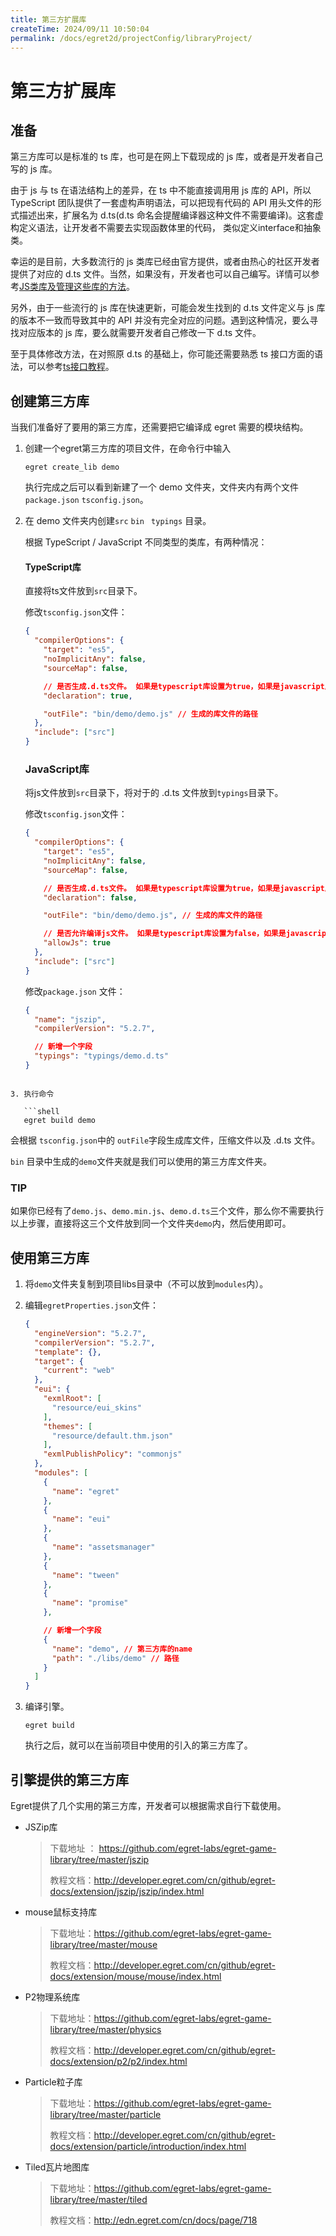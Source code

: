 ```yaml
---
title: 第三方扩展库
createTime: 2024/09/11 10:50:04
permalink: /docs/egret2d/projectConfig/libraryProject/
---
```

# 第三方扩展库

## 准备

第三方库可以是标准的 ts 库，也可是在网上下载现成的 js 库，或者是开发者自己写的 js 库。

由于 js 与 ts 在语法结构上的差异，在 ts 中不能直接调⽤用 js 库的 API，所以TypeScript 团队提供了一套虚构声明语法，可以把现有代码的 API ⽤头⽂件的形式描述出来，扩展名为 d.ts(d.ts 命名会提醒编译器这种⽂件不需要编译)。这套虚构定义语法，让开发者不需要去实现函数体里的代码， 类似定义interface和抽象类。

幸运的是目前，⼤多数流⾏的 js 类库已经由官方提供，或者由热⼼的社区开发者提供了对应的 d.ts 文件。当然，如果没有，开发者也可以⾃⼰编写。详情可以参考[JS类库及管理这些库的方法](https://github.com/vilic/typescript-guide/blob/adaaef2281150e57657e5b67368f592a968fad8f/%E5%85%A5%E9%97%A8%E6%8C%87%E5%8D%97/%E4%BD%BF%E7%94%A8JS%E7%B1%BB%E5%BA%93.md)。

另外，由于一些流行的 js 库在快速更新，可能会发生找到的 d.ts ⽂件定义与 js 库的版本不一致⽽导致其中的 API 并没有完全对应的问题。遇到这种情况，要么寻找对应版本的 js 库，要么就需要开发者自己修改一下 d.ts 文件。

至于具体修改方法，在对照原 d.ts 的基础上，你可能还需要熟悉 ts 接⼝方⾯的语法，可以参考[ts接⼝教程](http://bbs.egret.com/thread-885-1-1.html)。

## 创建第三方库

当我们准备好了要用的第三方库，还需要把它编译成 egret 需要的模块结构。

1. 创建一个egret第三方库的项目文件，在命令行中输入

   ```
   egret create_lib demo
   ```

   执行完成之后可以看到新建了一个 demo 文件夹，文件夹内有两个文件 `package.json`  `tsconfig.json`。

2. 在 demo 文件夹内创建`src`   `bin`    ` typings` 目录。

   根据 TypeScript / JavaScript 不同类型的类库，有两种情况：

   #### TypeScript库

   直接将ts文件放到`src`目录下。

   修改`tsconfig.json`文件：

   ```json
   {
     "compilerOptions": {
       "target": "es5",
       "noImplicitAny": false,
       "sourceMap": false,

       // 是否生成.d.ts文件。 如果是typescript库设置为true，如果是javascript库设置为false
       "declaration": true,

       "outFile": "bin/demo/demo.js" // 生成的库文件的路径
     },
     "include": ["src"]
   }
   ```

   ### JavaScript库

   将js文件放到`src`目录下，将对于的 .d.ts 文件放到`typings`目录下。

   修改`tsconfig.json`文件：

   ```json
   {
     "compilerOptions": {
       "target": "es5",
       "noImplicitAny": false,
       "sourceMap": false,

       // 是否生成.d.ts文件。 如果是typescript库设置为true，如果是javascript库设置为false
       "declaration": false,

       "outFile": "bin/demo/demo.js", // 生成的库文件的路径

       // 是否允许编译js文件。 如果是typescript库设置为false，如果是javascript库设置为true
       "allowJs": true
     },
     "include": ["src"]
   }
   ```

      修改`package.json` 文件：

      ```json
      {
        "name": "jszip",
        "compilerVersion": "5.2.7",

        // 新增一个字段
        "typings": "typings/demo.d.ts"
      }
```

3. 执行命令

   ```shell
   egret build demo
   ```

   会根据 `tsconfig.json`中的 `outFile`字段生成库文件，压缩文件以及 .d.ts 文件。

   `bin` 目录中生成的`demo`文件夹就是我们可以使用的第三方库文件夹。

### TIP

如果你已经有了`demo.js`、`demo.min.js`、`demo.d.ts`三个文件，那么你不需要执行以上步骤，直接将这三个文件放到同一个文件夹`demo`内，然后使用即可。

## 使用第三方库

1. 将`demo`文件夹复制到项目libs目录中（不可以放到`modules`内）。

2. 编辑`egretProperties.json`文件：

   ```json
   {
     "engineVersion": "5.2.7",
     "compilerVersion": "5.2.7",
     "template": {},
     "target": {
       "current": "web"
     },
     "eui": {
       "exmlRoot": [
         "resource/eui_skins"
       ],
       "themes": [
         "resource/default.thm.json"
       ],
       "exmlPublishPolicy": "commonjs"
     },
     "modules": [
       {
         "name": "egret"
       },
       {
         "name": "eui"
       },
       {
         "name": "assetsmanager"
       },
       {
         "name": "tween"
       },
       {
         "name": "promise"
       },

       // 新增一个字段
       {
         "name": "demo", // 第三方库的name
         "path": "./libs/demo" // 路径
       }
     ]
   }
   ```

3. 编译引擎。

   ```shell
   egret build
   ```

   执行之后，就可以在当前项目中使用的引入的第三方库了。

## 引擎提供的第三方库

Egret提供了几个实用的第三方库，开发者可以根据需求自行下载使用。

* JSZip库

  > 下载地址 ： https://github.com/egret-labs/egret-game-library/tree/master/jszip
  >
  > 教程文档：http://developer.egret.com/cn/github/egret-docs/extension/jszip/jszip/index.html

* mouse鼠标支持库

  > 下载地址：https://github.com/egret-labs/egret-game-library/tree/master/mouse
  >
  > 教程文档：http://developer.egret.com/cn/github/egret-docs/extension/mouse/mouse/index.html

* P2物理系统库

  > 下载地址：https://github.com/egret-labs/egret-game-library/tree/master/physics
  >
  > 教程文档：http://developer.egret.com/cn/github/egret-docs/extension/p2/p2/index.html

* Particle粒子库

  > 下载地址：https://github.com/egret-labs/egret-game-library/tree/master/particle
  >
  > 教程文档：http://developer.egret.com/cn/github/egret-docs/extension/particle/introduction/index.html

* Tiled瓦片地图库

  > 下载地址：https://github.com/egret-labs/egret-game-library/tree/master/tiled
  >
  > 教程文档：http://edn.egret.com/cn/docs/page/718
